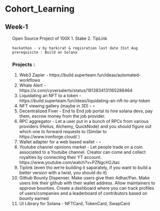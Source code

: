 # Cohort_Learning


## Week-1
<ul> 
Open Source Project of 100X
1. Stake 
2. TipLink 

``` hackathon - v by harkirat & regisration last date 31st Aug  ```
   ``` prerequisite : Build on Solana```
   
### Projects : 
<ol type="1">
  <li> Web3 Zapier - https://build.superteam.fun/ideas/automated-workflows  </li>
<li> Whale Alert - https://x.com/cyversalerts/status/1813834131165286464 </li>
<li> Liquidating an NFT to a token - https://build.superteam.fun/ideas/liquidating-an-nft-to-any-token </li>
<li> NFT viewing gallery (maybe in 3D) - ‣</li>
<li>  Decentralized Fiver - End to End job portal to hire solana devs, pay them, escrow money from the job provider. </li> 
<li>  RPC aggregator - Let a user put in a bunch of RPCs from various providers (Helius, Alchemy, QuickNode) and you should figure out which one to forward requests to  (Similar to https://www.ironforge.cloud/ )</li>
<li>  Wallet adapter for a web based wallet - ‣ </li>
<li>  Youtube channel opinions market - Let people trade on a coin associated to a Youtube channel. Creator can come and collect royalties by connecting their YT account. https://www.youtube.com/watch?v=PZNgcH2Jtac</li>
<li> Tiplink (even tho we’re building it saparately, if you want to build a better version with a twist, you should do it)</li>
<li>  Github Bounty Dispenser. Make users give their Adhar/Pan. Make users link their github with their wallet address. Allow maintainers to approve bounties. Create a dashboard where you can track profiles of users/companies and a leaderboard of contributors based on bounty earned</li>
<li>  UI Library for Solana - NFTCard, TokenCard, SwapCard </li>
 
</ol>



